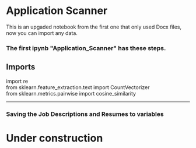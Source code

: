 # Application Scanner

This is an upgaded notebook from the first one that only used Docx files, now you can import any data.

### The first ipynb "Application_Scanner" has these steps.
Imports
------------------------------------------------------------
import re<br/>
from sklearn.feature_extraction.text import CountVectorizer<br/>
from sklearn.metrics.pairwise import cosine_similarity<br/>

____________________________________________________________

### Saving the Job Descriptions and Resumes to variables

# Under construction 
